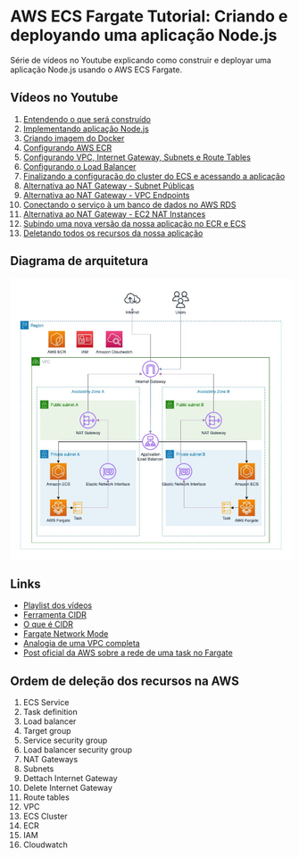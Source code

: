 # AWS ECS Fargate Tutorial: Criando e deployando uma aplicação Node.js

Série de vídeos no Youtube explicando como construir e deployar uma aplicação Node.js usando o AWS ECS Fargate.

## Vídeos no Youtube
1. [Entendendo o que será construído](https://youtu.be/SwUC4sXEcqE)
2. [Implementando aplicação Node.js](https://youtu.be/UuSM26i39Fk)
3. [Criando imagem do Docker](https://youtu.be/MM-UTLKQ2Xc)
4. [Configurando AWS ECR](https://youtu.be/NF8iZp6rqps)
5. [Configurando VPC, Internet Gateway, Subnets e Route Tables](https://youtu.be/9x_GQanUWJM)
6. [Configurando o Load Balancer](https://youtu.be/IM6k8gM7co8)
7. [Finalizando a configuração do cluster do ECS e acessando a aplicação](https://youtu.be/UQnJyLnfbgw)
8. [Alternativa ao NAT Gateway - Subnet Públicas](https://youtu.be/_eEZhXsUL0g)
9. [Alternativa ao NAT Gateway - VPC Endpoints](https://youtu.be/68cERUTP2kE)
10. [Conectando o serviço à um banco de dados no AWS RDS](https://youtu.be/IFovNm2Rm8M)
11. [Alternativa ao NAT Gateway - EC2 NAT Instances](https://youtu.be/sYqNcH9dD0M)
12. [Subindo uma nova versão da nossa aplicação no ECR e ECS](https://youtu.be/_eyU6A7bCqA)
13. [Deletando todos os recursos da nossa aplicação](https://youtu.be/erdoH56RarM)

## Diagrama de arquitetura

![App Screenshot](diagram.jpg)

## Links

- [Playlist dos vídeos](https://www.youtube.com/playlist?list=PLWQmZVQayUUI5RinDqpoIXiRYWy5YZKjs)
- [Ferramenta CIDR](https://cidr.xyz/)
- [O que é CIDR](https://en.wikipedia.org/wiki/Classless_Inter-Domain_Routing)
- [Fargate Network Mode](https://docs.aws.amazon.com/AmazonECS/latest/developerguide/AWS_Fargate.html#fargate-tasks-networkmode)
- [Analogia de uma VPC completa](https://start.jcolemorrison.com/aws-vpc-core-concepts-analogy-guide/)
- [Post oficial da AWS sobre a rede de uma task no Fargate](https://aws.amazon.com/blogs/compute/task-networking-in-aws-fargate/)


## Ordem de deleção dos recursos na AWS
1. ECS Service
2. Task definition
3. Load balancer
4. Target group
5. Service security group
6. Load balancer security group
7. NAT Gateways
8. Subnets
9. Dettach Internet Gateway
10. Delete Internet Gateway
11. Route tables
12. VPC
13. ECS Cluster
14. ECR
15. IAM
16. Cloudwatch
